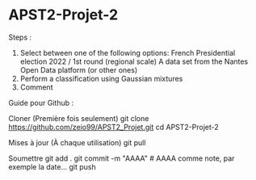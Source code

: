 # APST2-Projet-2

Steps :
1. Select between one of the following options:
 French Presidential election 2022 / 1st round (regional scale)
 A data set from the Nantes Open Data platform (or other ones)
2. Perform a classification using Gaussian mixtures
3. Comment

Guide pour Github :

Cloner (Première fois seulement)
git clone https://github.com/zeio99/APST2_Projet.git
cd APST2-Projet-2

Mises à jour (À chaque utilisation)
git pull

Soumettre
git add .
git commit -m "AAAA" # AAAA comme note, par exemple la date...
git push 

